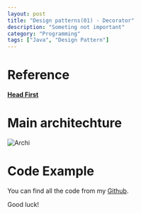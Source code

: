 ```yaml
---
layout: post
title: "Design patterns(01) - Decorator"
description: "Someting not important"
category: "Programming"
tags: ["Java", "Design Pattern"]
---
```


# Reference

**[Head First](http://oreilly.com/catalog/hfdesignpat/chapter/ch03.pdf)**

# Main architechture

![Archi](http://media-cache-ak0.pinimg.com/originals/b9/7c/0a/b97c0a184cf56812f329d139276e45e4.jpg)

# Code Example

You can find all the code from my [Github](https://github.com/jesusjzp/design_patterns/tree/master/src/decorator).

Good luck!